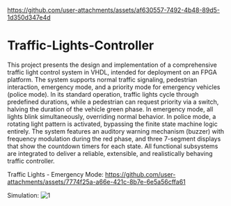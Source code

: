 https://github.com/user-attachments/assets/af630557-7492-4b48-89d5-1d350d347e4d
# Traffic-Lights-Controller
This project presents the design and implementation of a comprehensive traffic light control system in VHDL, intended for deployment on an FPGA platform. The system supports normal traffic signaling, pedestrian interaction, emergency mode, and a priority mode for emergency vehicles (police mode). In its standard operation, traffic lights cycle through predefined durations, while a pedestrian can request priority via a switch, halving the duration of the vehicle green phase. In emergency mode, all lights blink simultaneously, overriding normal behavior. In police mode, a rotating light pattern is activated, bypassing the finite state machine logic entirely. The system features an auditory warning mechanism (buzzer) with frequency modulation during the red phase, and three 7-segment displays that show the countdown timers for each state. All functional subsystems are integrated to deliver a reliable, extensible, and realistically behaving traffic controller.

Traffic Lights - Emergency Mode:
https://github.com/user-attachments/assets/7774f25a-a66e-421c-8b7e-6e5a56cffa61

Simulation:
![1](https://github.com/user-attachments/assets/ed007762-74b3-4e94-b316-8e735369d160)
